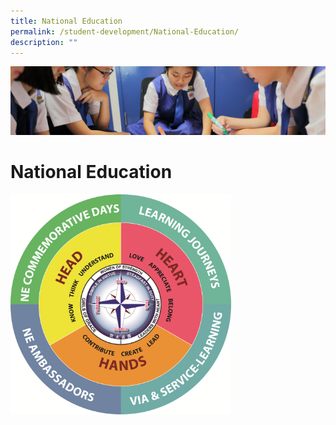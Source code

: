 ```yaml
---
title: National Education
permalink: /student-development/National-Education/
description: ""
---
```

![](/images/Student-Development_v2.jpg)

National Education
==================


<img src="/images/NE%20Curriculum%20Framework.png" style="width:70%">